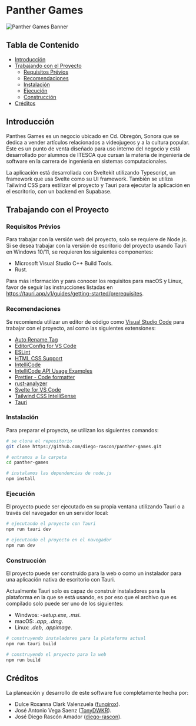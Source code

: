 # Panther Games

![Panther Games Banner](https://i.imgur.com/Fbmm6p5.png "Panther Games")

## Tabla de Contenido

- [Introducción](#introduction)
- [Trabajando con el Proyecto](#working-with-the-proyect)
  - [Requisitos Prévios](#prerequisites)
  - [Recomendaciones](#recommendations)
  - [Instalación](#instalation)
  - [Ejecución](#execution)
  - [Construcción](#building)
- [Créditos](#credits)

<a id="introduction"></a>

## Introducción

Panthes Games es un negocio ubicado en Cd. Obregón, Sonora que se dedica a vender artículos relacionados a videojugeos y a la cultura popular. Este es un punto de venta diseñado para uso interno del negocio y está desarrollado por alumnos de ITESCA que cursan la materia de ingeniería de software en la carrera de ingeniería en sistemas computacionales.

La aplicación está desarrollada con Sveltekit utilizando Typescript, un framework que usa Svelte como su UI framework. También se utiliza Tailwind CSS para estilizar el proyecto y Tauri para ejecutar la aplicación en el escritorio, con un backend en Supabase.

<a id="working-with-the-proyect"></a>

## Trabajando con el Proyecto

<a id="prerequisites"></a>

### Requisitos Prévios

Para trabajar con la versión web del proyecto, solo se requiere de Node.js. Si se desea trabajar con la versión de escritorio del proyecto usando Tauri en Windows 10/11, se requieren los siguientes componentes:

- Microsoft Visual Studio C++ Build Tools.
- Rust.

Para más información y para conocer los requisitos para macOS y Linux, favor de seguir las instrucciones listadas en <https://tauri.app/v1/guides/getting-started/prerequisites>.
<a id="recommendations"></a>

### Recomendaciones

Se recomienda utilizar un editor de código como [Visual Studio Code](https://code.visualstudio.com/) para trabajar con el proyecto, así como las siguientes extensiones:

- [Auto Rename Tag](https://marketplace.visualstudio.com/items?itemName=formulahendry.auto-rename-tag)
- [EditorConfig for VS Code](https://marketplace.visualstudio.com/items?itemName=EditorConfig.EditorConfig)
- [ESLint](https://marketplace.visualstudio.com/items?itemName=dbaeumer.vscode-eslint)
- [HTML CSS Support](https://marketplace.visualstudio.com/items?itemName=ecmel.vscode-html-css)
- [IntelliCode](https://marketplace.visualstudio.com/items?itemName=VisualStudioExptTeam.vscodeintellicode)
- [IntelliCode API Usage Examples](https://marketplace.visualstudio.com/items?itemName=VisualStudioExptTeam.intellicode-api-usage-examples)
- [Prettier - Code formatter](https://marketplace.visualstudio.com/items?itemName=esbenp.prettier-vscode)
- [rust-analyzer](https://marketplace.visualstudio.com/items?itemName=rust-lang.rust-analyzer)
- [Svelte for VS Code](https://marketplace.visualstudio.com/items?itemName=svelte.svelte-vscode)
- [Tailwind CSS IntelliSense](https://marketplace.visualstudio.com/items?itemName=bradlc.vscode-tailwindcss)
- [Tauri](https://marketplace.visualstudio.com/items?itemName=tauri-apps.tauri-vscode)

<a id="instalation"></a>

### Instalación

Para preparar el proyecto, se utilizan los siguientes comandos:

```bash
# se clona el repositorio
git clone https://github.com/diego-rascon/panther-games.git 

# entramos a la carpeta
cd panther-games

# instalamos las dependencias de node.js
npm install
```

<a id="execution"></a>

### Ejecución

El proyecto puede ser ejecutado en su propia ventana utilizando Tauri o a través del navegador en un servidor local:

```bash
# ejecutando el proyecto con Tauri
npm run tauri dev

# ejecutando el proyecto en el navegador
npm run dev
```

<a id="building"></a>

### Construcción

El proyecto puede ser construido para la web o como un instalador para una aplicación nativa de escritorio con Tauri.

Actualmente Tauri solo es capaz de construir instaladores para la plataforma en la que se está usando, es por eso que el archivo que es compilado solo puede ser uno de los siguientes:

- Windwos: *-setup.exe*, *.msi*.
- macOS: *.app*, *.dmg*.
- Linux: *.deb*, *.appimage*.

```bash
# construyendo instaladores para la plataforma actual
npm run tauri build

# construyendo el proyecto para la web
npm run build
```

<a id="credits"></a>

## Créditos

La planeación y desarrollo de este software fue completamente hecha por:

- Dulce Roxanna Clark Valenzuela ([fungirox](https://github.com/fungirox)).
- José Antonio Vega Saenz ([TonyDWKR](https://github.com/TonyDWKR)).
- José Diego Rascón Amador ([diego-rascon](https://github.com/diego-rascon)).
